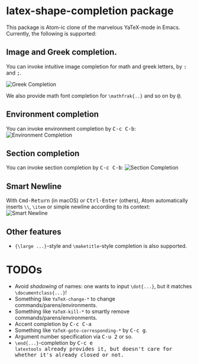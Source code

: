# latex-shape-completion package

This package is Atom-ic clone of the marvelous YaTeX-mode in Emacs.
Currently, the following is supported:

## Image and Greek completion.
You can invoke intuitive image completion for math and greek letters, by <kbd>:</kbd> and <kbd>;</kbd>.

![Greek Completion](https://raw.github.com/konn/atom-latex-shape-completion/resources/gifs/greek-image-completion.gif)

We also provide math font completion for `\mathfrak{..}` and so on by <kbd>@</kbd>.

## Environment completion
You can invoke environment completion by <kbd>C-c C-b</kbd>:
![Environment Completion](https://raw.github.com/konn/atom-latex-shape-completion/resources/gifs/environment-completion.gif)

## Section completion
You can invoke section completion by <kbd>C-c C-b</kbd>:
![Section Completion](https://raw.github.com/konn/atom-latex-shape-completion/resources/gifs/section-completion.gif)

## Smart Newline
With <kbd>Cmd-Return</kbd> (in macOS) or <kbd>Ctrl-Enter</kbd> (others), Atom automatically
inserts `\\`, ``\item`` or simple newline according to its context:
![Smart Newline](https://raw.github.com/konn/atom-latex-shape-completion/resources/gifs/smart-newline.gif)

## Other features
* `{\large ...}`-style and `\maketitle`-style completion is also supported.

# TODOs
* Avoid *shadowing* of names: one wants to input `\dot{...}`, but it matches `\documentclass{...}`!
* Something like `YaTeX-change-*` to change commands/parens/environments.
* Something like `YaTeX-kill-*` to smartly remove commands/parens/environments.
* Accent completion by <kbd>C-c C-a</kbd>
* Something like `YaTeX-goto-corresponding-*` by <kbd>C-c g</kbd>.
* Argument number specification via <kbd>C-u 2</kbd> or so.
* `\end{...}`-completion by <kbd>C-c e<kbd>  
  `latextools` already provides it, but doesn't care for whether it's already closed or not.
